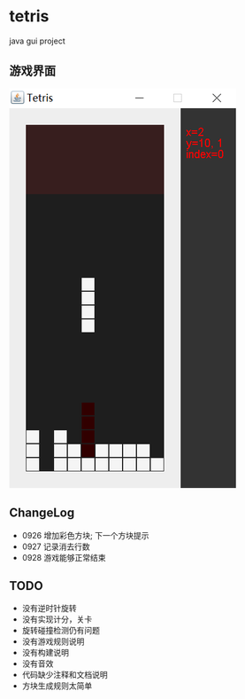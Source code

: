 # tetris
java gui project

## 游戏界面

![snapshot](etc/snapshot.png)

## ChangeLog

* 0926 增加彩色方块; 下一个方块提示
* 0927 记录消去行数
* 0928 游戏能够正常结束

## TODO

* 没有逆时针旋转
* 没有实现计分，关卡
* 旋转碰撞检测仍有问题
* 没有游戏规则说明
* 没有构建说明
* 没有音效
* 代码缺少注释和文档说明
* 方块生成规则太简单

